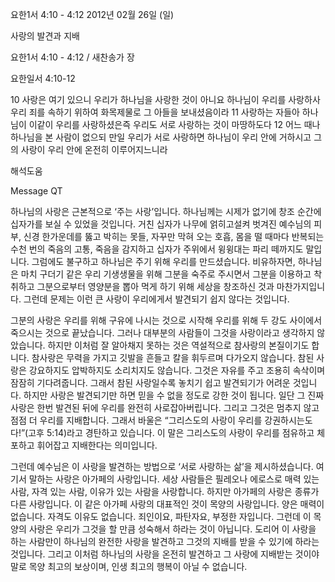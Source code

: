 요한1서 4:10 - 4:12 
2012년 02월 26일 (일)

사랑의 발견과 지배



요한1서 4:10 - 4:12 / 새찬송가  장


요한일서 4:10-12

10 사랑은 여기 있으니 우리가 하나님을 사랑한 것이 아니요 하나님이 우리를 사랑하사 우리 죄를 속하기 위하여 화목제물로 그 아들을 보내셨음이라
11 사랑하는 자들아 하나님이 이같이 우리를 사랑하셨은즉 우리도 서로 사랑하는 것이 마땅하도다
12 어느 때나 하나님을 본 사람이 없으되 만일 우리가 서로 사랑하면 하나님이 우리 안에 거하시고 그의 사랑이 우리 안에 온전히 이루어지느니라

해석도움





Message QT

하나님의 사랑은 근본적으로 ‘주는 사랑’입니다. 하나님께는 시제가 없기에 창조 순간에 십자가를 보실 수 있었을 것입니다. 거친 십자가 나무에 얽히고설켜 벗겨진 예수님의 피부, 신경 한가운데를 뚫고 박히는 못들, 자꾸만 막혀 오는 호흡, 몸을 떨 때마다 반복되는 수천 번의 죽음의 고통, 죽음을 감지하고 십자가 주위에서 윙윙대는 파리 떼까지도 말입니다.
그럼에도 불구하고 하나님은 주기 위해 우리를 만드셨습니다. 비유하자면, 하나님은 마치 구더기 같은 우리 기생생물을 위해 그분을 숙주로 주시면서 그분을 이용하고 착취하고 그분으로부터 영양분을 뽑아 먹게 하기 위해 세상을 창조하신 것과 마찬가지입니다. 그런데 문제는 이런 큰 사랑이 우리에게서 발견되기 쉽지 않다는 것입니다.

그분의 사랑은 우리를 위해 구유에 나시는 것으로 시작해 우리를 위해 두 강도 사이에서 죽으시는 것으로 끝났습니다. 그러나 대부분의 사람들이 그것을 사랑이라고 생각하지 않았습니다. 하지만 이처럼 잘 알아채지 못하는 것은 역설적으로 참사랑의 본질이기도 합니다. 참사랑은 무력을 가지고 깃발을 흔들고 칼을 휘두르며 다가오지 않습니다. 참된 사랑은 강요하지도 압박하지도 소리치지도 않습니다. 그것은 자유를 주고 조용히 속삭이며 잠잠히 기다려줍니다. 그래서 참된 사랑일수록 놓치기 쉽고 발견되기가 어려운 것입니다. 
하지만 사랑은 발견되기만 하면 믿을 수 없을 정도로 강한 것이 됩니다. 일단 그 진짜 사랑은 한번 발견된 뒤에 우리를 완전히 사로잡아버립니다. 그리고 그것은 멈추지 않고 점점 더 우리를 지배합니다. 그래서 바울은 “그리스도의 사랑이 우리를 강권하시는도다!”(고후 5:14)라고 경탄하고 있습니다. 이 말은 그리스도의 사랑이 우리를 점유하고 체포하고 휘어잡고 지배한다는 의미입니다.

그런데 예수님은 이 사랑을 발견하는 방법으로 ‘서로 사랑하는 삶’을 제시하셨습니다. 여기서 말하는 사랑은 아가페의 사랑입니다. 세상 사람들은 필레오나 에로스로 매력 있는 사람, 자격 있는 사람, 이유가 있는 사람을 사랑합니다. 하지만 아가페의 사랑은 종류가 다른 사랑입니다.
이 같은 아가페 사랑의 대표적인 것이 목양의 사랑입니다. 양은 매력이 없습니다. 자격도 이유도 없습니다. 죄인이요, 파탄자요, 부정한 자입니다. 그런데 이 목양의 사랑은 우리가 그것을 할 만큼 성숙해서 하라는 것이 아닙니다. 도리어 이 사랑을 하는 사람만이 하나님의 완전한 사랑을 발견하고 그것의 지배를 받을 수 있기에 하라는 것입니다. 그리고 이처럼 하나님의 사랑을 온전히 발견하고 그 사랑에 지배받는 것이야말로 목양 최고의 보상이며, 인생 최고의 행복이 아닐 수 없습니다.